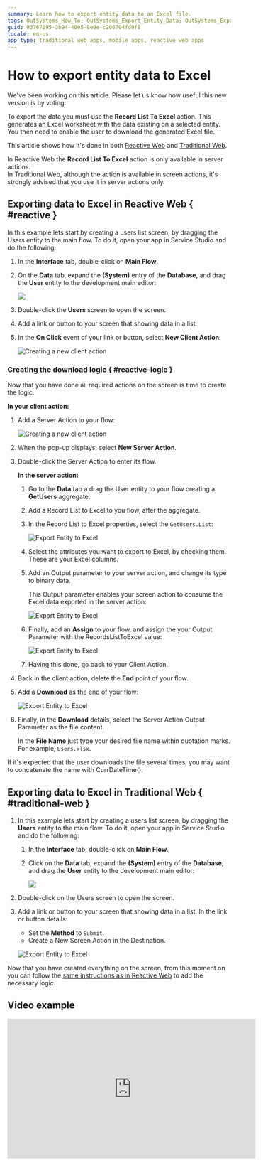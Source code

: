```yaml
---
summary: Learn how to export entity data to an Excel file.
tags: OutSystems_How_To; OutSystems_Export_Entity_Data; OutSystems_Export_Entity_Data_Excel, Excel, Entities
guid: 93767095-3b94-4005-8e9e-c206704fd9f8
locale: en-us
app_type: traditional web apps, mobile apps, reactive web apps
---
```


# How to export entity data to Excel


<div class="info" markdown="1">

We've been working on this article. Please let us know how useful this new version is by voting.

</div>

To export the data you must use the **Record List To Excel** action. This generates an Excel worksheet with the data existing on a selected entity. You then need to enable the user to download the generated Excel file.

This article shows how it's done in both [Reactive Web](#reactive) and [Traditional Web](#traditional-web).

<div class="info" markdown="1">

In Reactive Web the **Record List To Excel** action is only available in server actions.  
In Traditional Web, although the action is available in screen actions, it's strongly advised that you use it in server actions only.

</div>

## Exporting data to Excel in Reactive Web { #reactive }

In this example lets start by creating a users list screen, by dragging the Users entity to the main flow. To do it, open your app in Service Studio and do the following:

1. In the **Interface** tab, double-click on **Main Flow**.

1. On the **Data** tab, expand the **(System)** entry of the **Database**, and drag the **User** entity to the development main editor:

    ![](images/create_screen_ss.png?width=900) 

1. Double-click the **Users** screen to open the screen.

1. Add a link or button to your screen that showing data in a list.

1. In the **On Click** event of your link or button, select **New Client Action**:

    ![Creating a new client action](images/create_screen_action_ss.png)

### Creating the download logic { #reactive-logic }

Now that you have done all required actions on the screen is time to create the logic.

**In your client action:**

1. Add a Server Action to your flow:

    ![Creating a new client action](images/client_action_excel_ss.png)

1. When the pop-up displays, select **New Server Action**.

1. Double-click the Server Action to enter its flow.

    **In the server action:**

    1. Go to the **Data** tab a drag the User entity to your flow creating a **GetUsers** aggregate.

    1. Add a Record List to Excel to you flow, after the aggregate.

    1. In the Record List to Excel properties, select the `GetUsers.List`:

        ![Export Entity to Excel](images/record_list_excel_details_ss.png)

    1. Select the attributes you want to export to Excel, by checking them. These are your Excel columns.

    1. Add an Output parameter to your server action, and change its type to binary data.

        This Output parameter enables your screen action to consume the Excel data exported in the server action:

        ![Export Entity to Excel](images/output_parameter_details_ss.png)

    1. Finally, add an **Assign** to your flow, and assign the your Output Parameter with the RecordsListToExcel value:

        ![Export Entity to Excel](images/assign_excel_list_ss.png)

    1. Having this done, go back to your Client Action.

1. Back in the client action, delete the **End** point of your flow.

1. Add a **Download** as the end of your flow:

    ![Export Entity to Excel](images/download_action_excel_ss.png)

1. Finally, in the **Download** details, select the Server Action Output Parameter as the file content.

    In the **File Name** just type your desired file name within quotation marks. For example, `Users.xlsx`.

<div class="info" markdown="1">  

If it's expected that the user downloads the file several times, you may want to concatenate the name with CurrDateTime().

</div>

## Exporting data to Excel in Traditional Web { #traditional-web }

1. In this example lets start by creating a users list screen, by dragging the **Users** entity to the main flow. To do it, open your app in Service Studio and do the following:

    1. In the **Interface** tab, double-click on **Main Flow**.

    1. Click on the **Data** tab, expand the **(System)** entry of the **Database**, and drag the **User** entity to the development main editor:

        ![](images/create_screen_ss.png)

1. Double-click on the Users screen to open the screen.

1. Add a link or button to your screen that showing data in a list. In the link or button details:

    * Set the **Method** to `Submit`.
    * Create a New Screen Action in the Destination.

    ![Export Entity to Excel](images/export_entity_data_to_excel1.png)

Now that you have created everything on the screen, from this moment on you can follow the [same instructions as in Reactive Web](#reactive-logic) to add the necessary logic.

## Video example

<iframe width="560" height="315" src="https://www.youtube.com/embed/tFrD54mhgiM" frameborder="0" allow="accelerometer; autoplay; encrypted-media; gyroscope; picture-in-picture" allowfullscreen="allowfullscreen"></iframe>
